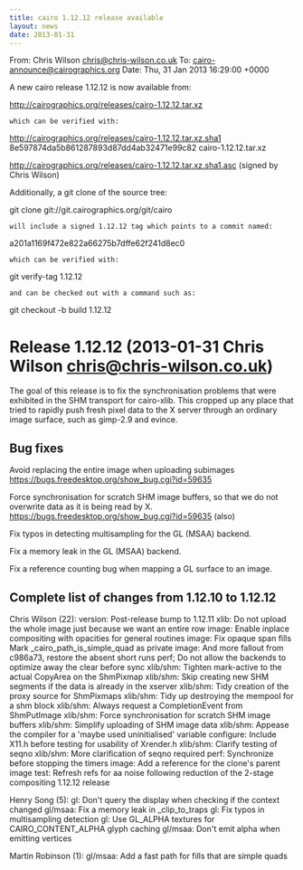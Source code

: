 ```yaml
---
title: cairo 1.12.12 release available
layout: news
date: 2013-01-31
---
```


From: Chris Wilson <chris@chris-wilson.co.uk>
To: cairo-announce@cairographics.org
Date: Thu, 31 Jan 2013 16:29:00 +0000

A new cairo release 1.12.12 is now available from:

http://cairographics.org/releases/cairo-1.12.12.tar.xz

    which can be verified with:

http://cairographics.org/releases/cairo-1.12.12.tar.xz.sha1
8e597874da5b861287893d87dd4ab32471e99c82  cairo-1.12.12.tar.xz

http://cairographics.org/releases/cairo-1.12.12.tar.xz.sha1.asc
(signed by Chris Wilson)

  Additionally, a git clone of the source tree:

git clone git://git.cairographics.org/git/cairo

    will include a signed 1.12.12 tag which points to a commit named:
a201a1169f472e822a66275b7dffe62f241d8ec0

    which can be verified with:
git verify-tag 1.12.12

    and can be checked out with a command such as:
git checkout -b build 1.12.12


Release 1.12.12 (2013-01-31 Chris Wilson <chris@chris-wilson.co.uk>)
====================================================================
The goal of this release is to fix the synchronisation problems that
were exhibited in the SHM transport for cairo-xlib. This cropped up
any place that tried to rapidly push fresh pixel data to the X server
through an ordinary image surface, such as gimp-2.9 and evince.

Bug fixes
---------

   Avoid replacing the entire image when uploading subimages
   https://bugs.freedesktop.org/show_bug.cgi?id=59635

   Force synchronisation for scratch SHM image buffers, so that we do
   not overwrite data as it is being read by X.
   https://bugs.freedesktop.org/show_bug.cgi?id=59635 (also)

   Fix typos in detecting multisampling for the GL (MSAA) backend.

   Fix a memory leak in the GL (MSAA) backend.

   Fix a reference counting bug when mapping a GL surface to an image.

Complete list of changes from 1.12.10 to 1.12.12
------------------------------------------------

Chris Wilson (22):
      version: Post-release bump to 1.12.11
      xlib: Do not upload the whole image just because we want an entire row
      image: Enable inplace compositing with opacities for general routines
      image: Fix opaque span fills
      Mark _cairo_path_is_simple_quad as private
      image: And more fallout from c986a73, restore the absent short runs
      perf; Do not allow the backends to optimize away the clear before sync
      xlib/shm: Tighten mark-active to the actual CopyArea on the ShmPixmap
      xlib/shm: Skip creating new SHM segments if the data is already in the xserver
      xlib/shm: Tidy creation of the proxy source for ShmPixmaps
      xlib/shm: Tidy up destroying the mempool for a shm block
      xlib/shm: Always request a CompletionEvent from ShmPutImage
      xlib/shm: Force synchronisation for scratch SHM image buffers
      xlib/shm: Simplify uploading of SHM image data
      xlib/shm: Appease the compiler for a 'maybe used uninitialised' variable
      configure: Include X11.h before testing for usability of Xrender.h
      xlib/shm: Clarify testing of seqno
      xlib/shm: More clarification of seqno required
      perf: Synchronize before stopping the timers
      image: Add a reference for the clone's parent image
      test: Refresh refs for aa noise following reduction of the 2-stage compositing
      1.12.12 release

Henry Song (5):
      gl: Don't query the display when checking if the context changed
      gl/msaa: Fix a memory leak in _clip_to_traps
      gl: Fix typos in multisampling detection
      gl: Use GL_ALPHA textures for CAIRO_CONTENT_ALPHA glyph caching
      gl/msaa: Don't emit alpha when emitting vertices

Martin Robinson (1):
      gl/msaa: Add a fast path for fills that are simple quads
